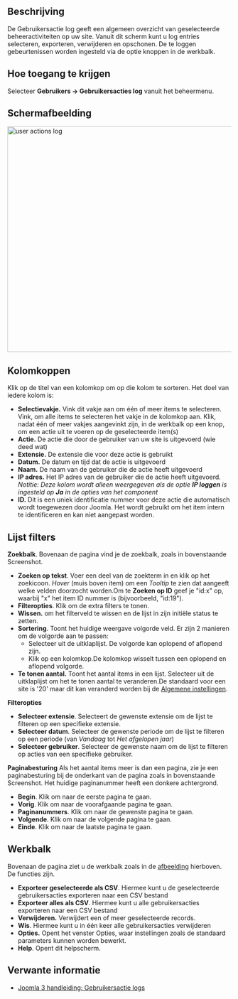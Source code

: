 <!-- Filename: Help4.x:User_Actions_Log / Display title: Gebruiker actielog -->

## Beschrijving

De Gebruikersactie log geeft een algemeen overzicht van geselecteerde
beheeractiviteiten op uw site. Vanuit dit scherm kunt u log entries
selecteren, exporteren, verwijderen en opschonen. De te loggen
gebeurtenissen worden ingesteld via de optie knoppen in de werkbalk.

## Hoe toegang te krijgen

Selecteer **Gebruikers → Gebruikersacties log** vanuit het
beheermenu.

## Schermafbeelding

<img
src="https://docs.joomla.org/images/thumb/c/c8/Help-4x-user-actions-log-nl.png/800px-Help-4x-user-actions-log-nl.png"
decoding="async"
srcset="https://docs.joomla.org/images/thumb/c/c8/Help-4x-user-actions-log-nl.png/1200px-Help-4x-user-actions-log-nl.png 1.5x, https://docs.joomla.org/images/c/c8/Help-4x-user-actions-log-nl.png 2x"
data-file-width="1300" data-file-height="826" width="800" height="508"
alt="user actions log" />

## Kolomkoppen

Klik op de titel van een kolomkop om op die kolom te sorteren. Het doel
van iedere kolom is:

- **Selectievakje.** Vink dit vakje aan om één of meer items te
  selecteren. Vink, om alle items te selecteren het vakje in de kolomkop
  aan. Klik, nadat één of meer vakjes aangevinkt zijn, in de werkbalk op
  een knop, om een actie uit te voeren op de geselecteerde item(s)
- **Actie.** De actie die door de gebruiker van uw site is uitgevoerd
  (wie deed wat)
- **Extensie.** De extensie die voor deze actie is gebruikt
- **Datum.** De datum en tijd dat de actie is uitgevoerd
- **Naam.** De naam van de gebruiker die de actie heeft uitgevoerd
- **IP adres.** Het IP adres van de gebruiker die de actie heeft
  uitgevoerd. *Notitie: Deze kolom wordt alleen weergegeven als de optie
  **IP loggen** is ingesteld op **Ja** in de opties van het component*
- **ID.** Dit is een uniek identificatie nummer voor deze actie die
  automatisch wordt toegewezen door Joomla. Het wordt gebruikt om het
  item intern te identificeren en kan niet aangepast worden.

## Lijst filters

**Zoekbalk**. Bovenaan de pagina vind je de zoekbalk, zoals in
bovenstaande Screenshot.

- **Zoeken op tekst**. Voer een deel van de zoekterm in en klik op het
  zoekicoon. *Hover* (muis boven item) om een *Tooltip* te zien dat
  aangeeft welke velden doorzocht worden.Om te **Zoeken op ID** geef je
  "id:x" op, waarbij "x" het item ID nummer is (bijvoorbeeld, "id:19").
- **Filteropties**. Klik om de extra filters te tonen.
- **Wissen.** om het filterveld te wissen en de lijst in zijn initiële
  status te zetten.
- **Sortering**. Toont het huidige weergave volgorde veld. Er zijn 2
  manieren om de volgorde aan te passen:
  - Selecteer uit de uitklaplijst. De volgorde kan oplopend of aflopend
    zijn.
  - Klik op een kolomkop.De kolomkop wisselt tussen een oplopend en
    aflopend volgorde.
- **Te tonen aantal.** Toont het aantal items in een lijst. Selecteer
  uit de uitklaplijst om het te tonen aantal te veranderen.De standaard
  voor een site is '20' maar dit kan veranderd worden bij de [Algemene
  instellingen](https://docs.joomla.org/Help4.x:Site_Global_Configuration/nl#defaultlistlimit "Help4.x:Site Global Configuration/nl").

**Filteropties**

- **Selecteer extensie**. Selecteert de gewenste extensie om de lijst te
  filteren op een specifieke extensie.
- **Selecteer datum**. Selecteer de gewenste periode om de lijst te
  filteren op een periode (van *Vandaag* tot *Het afgelopen jaar*)
- **Selecteer gebruiker**. Selecteer de gewenste naam om de lijst te
  filteren op acties van een specifieke gebruiker.

**Paginabesturing** Als het aantal items meer is dan een pagina, zie je
een paginabesturing bij de onderkant van de pagina zoals in bovenstaande
Screenshot. Het huidige paginanummer heeft een donkere
achtergrond.

- **Begin**. Klik om naar de eerste pagina te gaan.
- **Vorig**. Klik om naar de voorafgaande pagina te gaan.
- **Paginanummers**. Klik om naar de gewenste pagina te gaan.
- **Volgende**. Klik om naar de volgende pagina te gaan.
- **Einde**. Klik om naar de laatste pagina te gaan.

## Werkbalk

Bovenaan de pagina ziet u de werkbalk zoals in de
[afbeelding](#Schermafbeelding) hierboven. De functies zijn.

- **Exporteer geselecteerde als CSV**. Hiermee kunt u de geselecteerde
  gebruikersacties exporteren naar een CSV bestand
- **Exporteer alles als CSV**. Hiermee kunt u alle gebruikersacties
  exporteren naar een CSV bestand
- **Verwijderen.** Verwijdert een of meer geselecteerde records.
- **Wis**. Hiermee kunt u in één keer alle gebruikersacties verwijderen
- **Opties.** Opent het venster Opties, waar instellingen zoals de
  standaard parameters kunnen worden bewerkt.
- **Help**. Opent dit helpscherm.

## Verwante informatie

- [Joomla 3 handleiding: Gebruikersactie
  logs](https://docs.joomla.org/J3.x:User_Action_Logs/nl "J3.x:User Action Logs/nl")
